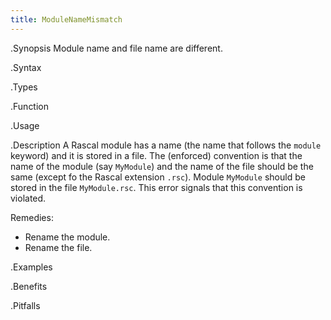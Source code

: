 ```yaml
---
title: ModuleNameMismatch
---
```


.Synopsis
Module name and file name are different.

.Syntax

.Types

.Function
       
.Usage

.Description
A Rascal module has a name (the name that follows the `module` keyword) and it is stored in a file.
The (enforced) convention is that the name of the module (say `MyModule`) and the name of the file should be the same
(except fo the Rascal extension `.rsc`). Module `MyModule` should be stored in the file `MyModule.rsc`.
This error signals that this convention is violated.

Remedies:

*  Rename the module.
*  Rename the file.

.Examples

.Benefits

.Pitfalls

